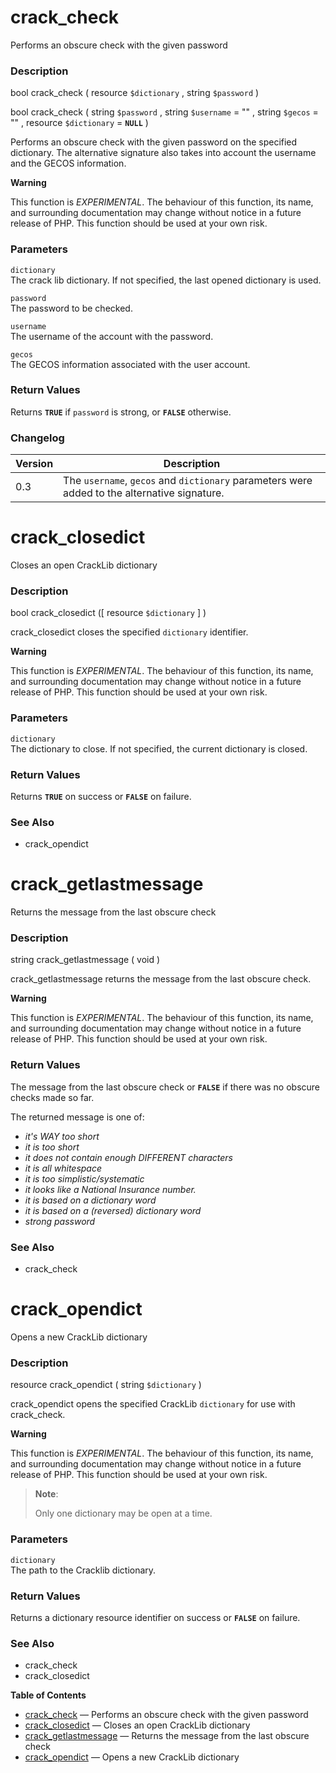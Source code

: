 crack\_check
============

Performs an obscure check with the given password

### Description

<span class="type">bool</span> <span
class="methodname">crack\_check</span> ( <span class="methodparam"><span
class="type">resource</span> `$dictionary`</span> , <span
class="methodparam"><span class="type">string</span> `$password`</span>
)

<span class="type">bool</span> <span
class="methodname">crack\_check</span> ( <span class="methodparam"><span
class="type">string</span> `$password`</span> , <span
class="methodparam"><span class="type">string</span> `$username`<span
class="initializer"> = ""</span></span> , <span
class="methodparam"><span class="type">string</span> `$gecos`<span
class="initializer"> = ""</span></span> , <span
class="methodparam"><span class="type">resource</span>
`$dictionary`<span class="initializer"> = **`NULL`**</span></span> )

Performs an obscure check with the given password on the specified
dictionary. The alternative signature also takes into account the
username and the GECOS information.

**Warning**

This function is *EXPERIMENTAL*. The behaviour of this function, its
name, and surrounding documentation may change without notice in a
future release of PHP. This function should be used at your own risk.

### Parameters

`dictionary`  
The crack lib dictionary. If not specified, the last opened dictionary
is used.

`password`  
The password to be checked.

`username`  
The username of the account with the password.

`gecos`  
The GECOS information associated with the user account.

### Return Values

Returns **`TRUE`** if `password` is strong, or **`FALSE`** otherwise.

### Changelog

| Version | Description                                                                                  |
|---------|----------------------------------------------------------------------------------------------|
| 0.3     | The `username`, `gecos` and `dictionary` parameters were added to the alternative signature. |

crack\_closedict
================

Closes an open CrackLib dictionary

### Description

<span class="type">bool</span> <span
class="methodname">crack\_closedict</span> (\[ <span
class="methodparam"><span class="type">resource</span>
`$dictionary`</span> \] )

<span class="function">crack\_closedict</span> closes the specified
`dictionary` identifier.

**Warning**

This function is *EXPERIMENTAL*. The behaviour of this function, its
name, and surrounding documentation may change without notice in a
future release of PHP. This function should be used at your own risk.

### Parameters

`dictionary`  
The dictionary to close. If not specified, the current dictionary is
closed.

### Return Values

Returns **`TRUE`** on success or **`FALSE`** on failure.

### See Also

-   <span class="function">crack\_opendict</span>

crack\_getlastmessage
=====================

Returns the message from the last obscure check

### Description

<span class="type">string</span> <span
class="methodname">crack\_getlastmessage</span> ( <span
class="methodparam">void</span> )

<span class="function">crack\_getlastmessage</span> returns the message
from the last obscure check.

**Warning**

This function is *EXPERIMENTAL*. The behaviour of this function, its
name, and surrounding documentation may change without notice in a
future release of PHP. This function should be used at your own risk.

### Return Values

The message from the last obscure check or **`FALSE`** if there was no
obscure checks made so far.

The returned message is one of:

-   <span class="simpara"> *it's WAY too short* </span>
-   <span class="simpara"> *it is too short* </span>
-   <span class="simpara"> *it does not contain enough DIFFERENT
    characters* </span>
-   <span class="simpara"> *it is all whitespace* </span>
-   <span class="simpara"> *it is too simplistic/systematic* </span>
-   <span class="simpara"> *it looks like a National Insurance number.*
    </span>
-   <span class="simpara"> *it is based on a dictionary word* </span>
-   <span class="simpara"> *it is based on a (reversed) dictionary word*
    </span>
-   <span class="simpara"> *strong password* </span>

### See Also

-   <span class="function">crack\_check</span>

crack\_opendict
===============

Opens a new CrackLib dictionary

### Description

<span class="type">resource</span> <span
class="methodname">crack\_opendict</span> ( <span
class="methodparam"><span class="type">string</span>
`$dictionary`</span> )

<span class="function">crack\_opendict</span> opens the specified
CrackLib `dictionary` for use with <span
class="function">crack\_check</span>.

**Warning**

This function is *EXPERIMENTAL*. The behaviour of this function, its
name, and surrounding documentation may change without notice in a
future release of PHP. This function should be used at your own risk.

> **Note**:
>
> Only one dictionary may be open at a time.

### Parameters

`dictionary`  
The path to the Cracklib dictionary.

### Return Values

Returns a dictionary resource identifier on success or **`FALSE`** on
failure.

### See Also

-   <span class="function">crack\_check</span>
-   <span class="function">crack\_closedict</span>

**Table of Contents**

-   [crack\_check](/ref/crack.html#crack_check) — Performs an obscure
    check with the given password
-   [crack\_closedict](/ref/crack.html#crack_closedict) — Closes an open
    CrackLib dictionary
-   [crack\_getlastmessage](/ref/crack.html#crack_getlastmessage) —
    Returns the message from the last obscure check
-   [crack\_opendict](/ref/crack.html#crack_opendict) — Opens a new
    CrackLib dictionary
